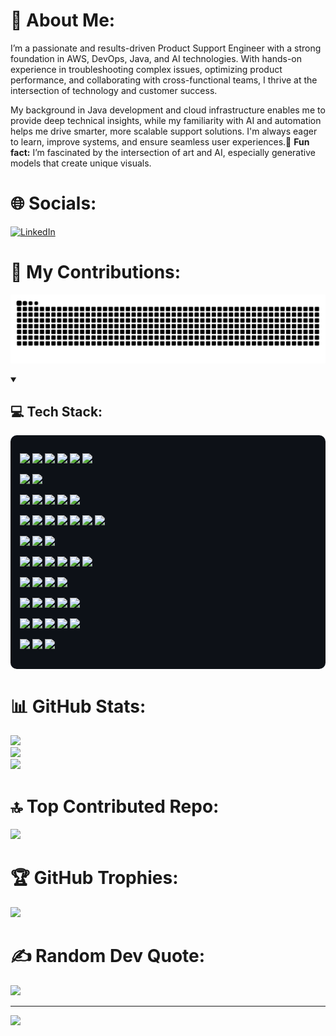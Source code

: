 <!-- ### Hi there 👋 --->
# 💫 About Me:
I’m a passionate and results-driven Product Support Engineer with a strong foundation in AWS, DevOps, Java, and AI technologies. With hands-on experience in troubleshooting complex issues, optimizing product performance, and collaborating with cross-functional teams, I thrive at the intersection of technology and customer success.

My background in Java development and cloud infrastructure enables me to provide deep technical insights, while my familiarity with AI and automation helps me drive smarter, more scalable support solutions. I'm always eager to learn, improve systems, and ensure seamless user experiences.🎉 **Fun fact:** I’m fascinated by the intersection of art and AI, especially generative models that create unique visuals.


# 🌐 Socials:
[![LinkedIn](https://img.shields.io/badge/LinkedIn-%230077B5.svg?logo=linkedin&logoColor=white)](https://www.linkedin.com/in/arpit-sachan-a13042295)



# 🐍 My Contributions:
![](https://raw.githubusercontent.com/prakhar105/prakhar105/output/github-contribution-grid-snake.svg)<br/>

<details open>
  <summary><h2>💻 Tech Stack:</h2></summary>

  <div align="left" style="background-color:#0d1117; padding:15px; border-radius:10px;">

  <!-- Programming Languages -->
  <p>
    <img src="https://img.shields.io/badge/c-%2300599C.svg?style=for-the-badge&logo=c&logoColor=white"/>
    <img src="https://img.shields.io/badge/c++-%2300599C.svg?style=for-the-badge&logo=c%2B%2B&logoColor=white"/>
    <img src="https://img.shields.io/badge/html5-%23E34F26.svg?style=for-the-badge&logo=html5&logoColor=white"/>
    <img src="https://img.shields.io/badge/java-%23ED8B00.svg?style=for-the-badge&logo=openjdk&logoColor=white"/>
    <img src="https://img.shields.io/badge/javascript-%23323330.svg?style=for-the-badge&logo=javascript&logoColor=%23F7DF1E"/>
    <img src="https://img.shields.io/badge/CSS-%2300599C.svg?style=for-the-badge&logo=CSS&logoColor=white"/>
  </p>

  <!-- Cloud Platforms -->
  <p>
    <img src="https://img.shields.io/badge/AWS-%23FF9900.svg?style=for-the-badge&logo=amazon-aws&logoColor=white"/>
    <img src="https://img.shields.io/badge/azure-%230072C6.svg?style=for-the-badge&logo=microsoftazure&logoColor=white"/>
  </p>

  <!-- AWS Services -->
  <p>
    <img src="https://img.shields.io/badge/EC2-FF8000.svg?style=for-the-badge&logo=EC2&logoColor=white"/>
    <img src="https://img.shields.io/badge/RDS-FF8000.svg?style=for-the-badge&logo=RDS&logoColor=white"/>
    <img src="https://img.shields.io/badge/S3-00E600.svg?style=for-the-badge&logo=S3&logoColor=white"/>
    <img src="https://img.shields.io/badge/ECS-FF8000.svg?style=for-the-badge&logo=ECS&logoColor=white"/>
    <img src="https://img.shields.io/badge/EKS-FF8000.svg?style=for-the-badge&logo=EKS&logoColor=white"/>
  </p>

  <!-- Containers & OS -->
  <p>
    <img src="https://img.shields.io/badge/Minikube-0099E6.svg?style=for-the-badge&logo=Minikube&logoColor=white"/>
    <img src="https://img.shields.io/badge/Docker-%23ED8B00.svg?style=for-the-badge&logo=Docker&logoColor=blue"/>
    <img src="https://img.shields.io/badge/Kubernetes-%23323330.svg?style=for-the-badge&logo=Kubernetes&logoColor=blue"/>
    <img src="https://img.shields.io/badge/Ubuntu-4019FF.svg?style=for-the-badge&logo=Ubuntu&logoColor=orange"/>
    <img src="https://img.shields.io/badge/Rocky%20Linux-FFFF00.svg?style=for-the-badge&logo=Rocky%20Linux&logoColor=orange"/>
    <img src="https://img.shields.io/badge/Red%20Hat%20Linux-FFFF00.svg?style=for-the-badge&logo=Red%20Hat%20Linux&logoColor=orange"/>
    <img src="https://img.shields.io/badge/LINUX-%19FF40.svg?style=for-the-badge&logo=LINUX&logoColor=RED"/>
  </p>

  <!-- Databases -->
  <p>
    <img src="https://img.shields.io/badge/mysql-4479A1.svg?style=for-the-badge&logo=mysql&logoColor=white"/>
    <img src="https://img.shields.io/badge/PostGres-4479A1.svg?style=for-the-badge&logo=PostGres&logoColor=white"/>
    <img src="https://img.shields.io/badge/Microsoft%20SQL%20Server-CC2927?style=for-the-badge&logo=microsoft%20sql%20server&logoColor=white"/>
  </p>

  <!-- DevOps Tools -->
  <p>
    <img src="https://img.shields.io/badge/git-%23F05033.svg?style=for-the-badge&logo=git&logoColor=white"/>
    <img src="https://img.shields.io/badge/github-%23121011.svg?style=for-the-badge&logo=github&logoColor=white"/>
    <img src="https://img.shields.io/badge/gitlab-%23181717.svg?style=for-the-badge&logo=gitlab&logoColor=white"/>
    <img src="https://img.shields.io/badge/BitBucket-%23323330.svg?style=for-the-badge&logo=BitBucket&logoColor=blue"/>
    <img src="https://img.shields.io/badge/Jenkins-%23ED8B00.svg?style=for-the-badge&logo=Jenkins&logoColor=Red"/>
    <img src="https://img.shields.io/badge/Perforce-%24325530.svg?style=for-the-badge&logo=Perforce&logoColor=blue"/>
  </p>

  <!-- Security -->
  <p>
    <img src="https://img.shields.io/badge/SAML-FFFF00.svg?style=for-the-badge&logo=SAML&logoColor=orange"/>
    <img src="https://img.shields.io/badge/HAR-E60026.svg?style=for-the-badge&logo=HAR&logoColor=orange"/>
    <img src="https://img.shields.io/badge/WireShark-E60026.svg?style=for-the-badge&logo=WireShark&logoColor=blue"/>
    <img src="https://img.shields.io/badge/BurpSuite-%12354530.svg?style=for-the-badge&logo=BurpSuite&logoColor=orange"/>
  </p>

  <!-- QA Tools -->
  <p>
    <img src="https://img.shields.io/badge/Postman-FF6C37?style=for-the-badge&logo=postman&logoColor=white"/>
    <img src="https://img.shields.io/badge/JIRA-%FF0000.svg?style=for-the-badge&logo=JIRA&logoColor=blue"/>
    <img src="https://img.shields.io/badge/Zephyr%20Enterprise-001580.svg?style=for-the-badge&logo=Zephyr%20Enterprise&logoColor=blue"/>
    <img src="https://img.shields.io/badge/QAComplete-33BBFF.svg?style=for-the-badge&logo=QAComplete&logoColor=blue"/>
    <img src="https://img.shields.io/badge/Collaborator-33BBFF.svg?style=for-the-badge&logo=Collaborator&logoColor=blue"/>
  </p>

  <!-- Monitoring -->
  <p>
    <img src="https://img.shields.io/badge/ELASTIC%20SEARCH-33BBFF.svg?style=for-the-badge&logo=ELASTIC%20SEARCH&logoColor=blue"/>
    <img src="https://img.shields.io/badge/Grafana-FF1966.svg?style=for-the-badge&logo=Grafana&logoColor=Orange"/>
    <img src="https://img.shields.io/badge/Kibana-FF1966.svg?style=for-the-badge&logo=Kibana&logoColor=Orange"/>
    <img src="https://img.shields.io/badge/Prometheus-00CC00.svg?style=for-the-badge&logo=Prometheus&logoColor=Black"/>
    <img src="https://img.shields.io/badge/Rancher-00CC00.svg?style=for-the-badge&logo=Rancher&logoColor=Black"/>
  </p>

  <!-- Others -->
  <p>
    <img src="https://img.shields.io/badge/OpenCv-000000?style=for-the-badge&logo=OpenCV&logoColor=white"/>
    <img src="https://img.shields.io/badge/Dbeaver-4019FF.svg?style=for-the-badge&logo=Dbeaver&logoColor=orange"/>
    <img src="https://img.shields.io/badge/salesforce-E60026?style=for-the-badge&logo=SF&logoColor=white"/>
  </p>

  </div>
</details>





 


# 📊 GitHub Stats:
![](https://github-readme-stats.vercel.app/api?username=arpitsachan2062&theme=dark&hide_border=false&include_all_commits=true&count_private=true&rank_icon=github)<br/>
![](https://github-readme-streak-stats.herokuapp.com/?user=arpitsachan2062&theme=dark&hide_border=false)<br/>
![](https://github-readme-stats.vercel.app/api/top-langs/?username=arpitsachan2062&theme=dark&hide_border=false&layout=compact)




# 🔝 Top Contributed Repo:
![](https://github-contributor-stats.vercel.app/api?username=arpitsachan2062&limit=5&theme=dark&combine_all_yearly_contributions=true)

# 🏆 GitHub Trophies:
![](https://github-profile-trophy.vercel.app/?username=arpitsachan2062&theme=radical&no-frame=false&no-bg=false&margin-w=4)


# ✍️ Random Dev Quote:
![](https://quotes-github-readme.vercel.app/api?type=horizontal&theme=radical)

---
[![](https://visitcount.itsvg.in/api?id=arpitsachan2062&icon=0&color=0)](https://visitcount.itsvg.in)


<!--
**ARPIT** is a ✨ _special_ ✨ repository because its `README.md` (this file) appears on your GitHub profile.

Here are some ideas to get you started:

- 🔭 I’m currently working on ...
- 🌱 I’m currently learning ...
- 👯 I’m looking to collaborate on ...
- 🤔 I’m looking for help with ...
- 💬 Ask me about ...
- 📫 How to reach me: ...
- 😄 Pronouns: ...
- ⚡ Fun fact: ...
-->
